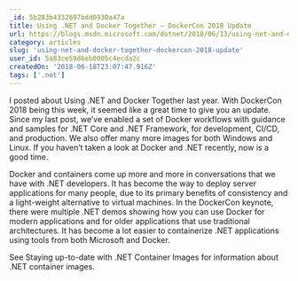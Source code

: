 ```yaml
---
_id: 5b283b4332697bdd0930a47a
title: Using .NET and Docker Together – DockerCon 2018 Update
url: https://blogs.msdn.microsoft.com/dotnet/2018/06/13/using-net-and-docker-together-dockercon-2018-update/
category: articles
slug: 'using-net-and-docker-together-dockercon-2018-update'
user_id: 5a83ce59d6eb0005c4ecda2c
createdOn: '2018-06-18T23:07:47.916Z'
tags: ['.net']
---
```


I posted about Using .NET and Docker Together last year. With DockerCon 2018 being this week, it seemed like a great time to give you an update.  Since my last post, we’ve enabled a set of Docker workflows with guidance and samples for .NET Core and .NET Framework, for development, CI/CD, and production. We also offer many more images for both Windows and Linux. If you haven’t taken a look at Docker and .NET recently, now is a good time.

Docker and containers come up more and more in conversations that we have with .NET developers. It has become the way to deploy server applications for many people, due to its primary benefits of consistency and a light-weight alternative to virtual machines. In the DockerCon keynote, there were multiple .NET demos showing how you can use Docker for modern applications and for older applications that use traditional architectures. It has become a lot easier to containerize .NET applications using tools from both Microsoft and Docker.

See Staying up-to-date with .NET Container Images for information about .NET container images.
